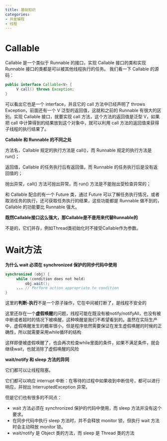 ```yaml
---
title: 基础知识
categories: 
- 并发编程
- 线程
---
```


# Callable

Callable 是一个类似于 Runnable 的接口，实现 Callable 接口的类和实现 Runnable 接口的类都是可以被其他线程执行的任务。 我们看一下 Callable 的源码：

```java
public interface Callable<V> {
     V call() throws Exception;
}
```

可以看出它也是一个 interface，并且它的 call 方法中已经声明了 throws Exception，前面还有一个 V 泛型的返回值，这就和之前的 Runnable 有很大的区别。实现 Callable 接口，就要实现 call 方法，这个方法的返回值是泛型 V，如果把 call 中计算得到的结果放到这个对象中，就可以利用 call 方法的返回值来获得子线程的执行结果了。

**Callable 和 Runnable 的不同之处**

方法名，Callable 规定的执行方法是 call()，而 Runnable 规定的执行方法是 run()；

返回值，Callable 的任务执行后有返回值，而 Runnable 的任务执行后是没有返回值的；

抛出异常，call() 方法可抛出异常，而 run() 方法是不能抛出受检查异常的；

和 Callable 配合的有一个 Future 类，通过 Future 可以了解任务执行情况，或者取消任务的执行，还可获取任务执行的结果，这些功能都是 Runnable 做不到的，Callable 的功能要比 Runnable 强大。

**既然Callable接口这么强大，那Callable是不是用来代替Runnable的**

不是的，它们并存，例如Thread类初始化时不接受Callable作为参数。

# Wait方法

**为什么 wait 必须在 synchronized 保护的同步代码中使用**

```java
synchronized (obj) {
     while (condition does not hold)
         obj.wait();
     ... // Perform action appropriate to condition
}
```

这里的**判断-执行**不是一个原子操作，它在中间被打断了，是线程不安全的

这里还存在一个**虚假唤醒**的问题，线程可能在既没有被notify/notifyAll，也没有被中断或者超时的情况下被唤醒，这种唤醒是我们不希望看到的。虽然在实际生产中，虚假唤醒发生的概率很小，但是程序依然需要保证在发生虚假唤醒的时候的正确性，所以就需要采用while循环的结构

这样即便被虚假唤醒了，也会再次检查while里面的条件，如果不满足条件，就会继续wait，也就消除了虚假唤醒的风险

**wait/notify 和 sleep 方法的异同**

它们都可以让线程阻塞。

它们都可以响应 interrupt 中断：在等待的过程中如果收到中断信号，都可以进行响应，并抛出 InterruptedException 异常。

但是它们也有很多的不同点：

- wait 方法必须在 synchronized 保护的代码中使用，而 sleep 方法并没有这个要求。
- 在同步代码中执行 sleep 方法时，并不会释放 monitor 锁，但执行 wait 方法时会主动释放 monitor 锁。
- wait/notify 是 Object 类的方法，而 sleep 是 Thread 类的方法

